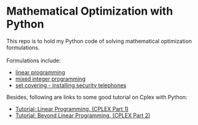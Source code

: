 # Mathematical Optimization with Python

This repo is to hold my Python code of solving mathematical optimization formulations. <br/><br/>
Formulations include:
- [linear programming](./LP/LP_final.ipynb)
- [mixed integer programming](./MIP/MIP_final.ipynb)
- [set covering - installing security telephones](./Set%20Covering/Installing%20Security%20Telephones.ipynb)

Besides, following are links to some good tutorial on Cplex with Python:
- [Tutorial: Linear Programming, (CPLEX Part 1)](https://ibmdecisionoptimization.github.io/tutorials/html/Linear_Programming.html)
- [Tutorial: Beyond Linear Programming, (CPLEX Part 2)](https://ibmdecisionoptimization.github.io/tutorials/html/Beyond_Linear_Programming.html)

